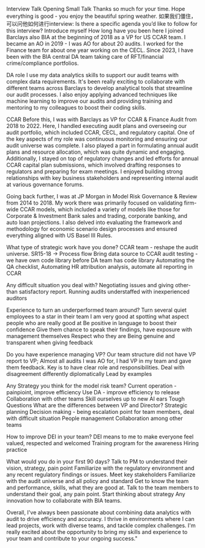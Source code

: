 Interview Talk
Opening
Small Talk
Thanks so much for your time. Hope everything is good - you enjoy the beautiful spring weather. 
如果我们僵住，可以问他如何进行interview: Is there a specific agenda you’d like to follow for this interview?
Introduce myself
How long have you been here
I joined Barclays also BIA at the beginning of 2018 as a VP for US CCAR team. 
I became an AO in 2019 - I was AO for about 20 audits. I worked for the Finance team for about one year working on the CECL. 
Since 2023, I have been with the BIA central DA team taking care of RFT/financial crime/compliance portfolios.  


DA role
I use my data analytics skills to support our audit teams with complex data requirements. 
It's been really exciting to collaborate with different teams across Barclays to develop analytical tools that streamline our audit processes. 
I also enjoy applying advanced techniques like machine learning to improve our audits and providing training and mentoring to my colleagues to boost their coding skills.


CCAR 
Before this, I was with Barclays as VP for CCAR & Finance Audit from 2018 to 2022. Here, I handled executing audit plans and overseeing our audit portfolio, which included CCAR, CECL, and regulatory capital. One of the key aspects of my role was continuous monitoring and ensuring our audit universe was complete. 
I also played a part in formulating annual audit plans and resource allocation, which was quite dynamic and engaging. 
Additionally, I stayed on top of regulatory changes and led efforts for annual CCAR capital plan submissions, which involved drafting responses to regulators and preparing for exam meetings. I enjoyed building strong relationships with key business stakeholders and representing internal audit at various governance forums.


Going back further, I was at JP Morgan in Model Risk Governance & Review from 2014 to 2018. My work there was primarily focused on validating firm-wide CCAR models, which included a variety of models like those for Corporate & Investment Bank sales and trading, corporate banking, and auto loan projections. I also delved into evaluating the framework and methodology for economic scenario design processes and ensured everything aligned with US Basel III Rules.




What type of strategic work have you done?
CCAR team - reshape the audit universe. SR15-18 ->  Process flow
Bring data source to CCAR audit testing - we have own code library before DA team has code library 
Automating the QA checklist, Automating HR attribution analysis, automate all reporting in CCAR


Any difficult situation you deal with? 
Negotiating issues and giving other-than satisfactory report. 
Running audits understaffed with inexperienced auditors


Experience to turn an underperformed team around? 
Turn several quiet employees to a star in their team 
I am very good at spotting what aspect people who are really good at
Be positive in language to boost their confidence 
Give them chance to speak their findings, have exposure with management themselves 
Respect who they are 
Being genuine and transparent when giving feedback 


Do you have experience managing VP?
Our team structure did not have VP report to VP; Almost all audits I was AO for, I had VP in my team and gave them feedback.
Key is to have clear role and responsibilities. Deal with disagreement differently diplomatically
Lead by examples




Any Strategy you think for the model risk team?
Current operation - painpioint, improve efficiency 
Use DA - improve efficiency to release 
Collaboration with other teams 
Skill ourselves up to new AI ears 
Tough Questions
What are the differences between VP and Director?
Strategic planning
Decision making - being escalation point for team members, deal with difficult situation 
People management 
Collaboration among other teams


How to improve DEI in your team? 
DEI means to me to make everyone feel valued, respected and welcomed 
Training program for the awareness
Hiring practice 


What would you do in your first 90 days?
Talk to PM to understand their vision, strategy,  pain point 
Familiarize with the regulatory environment and any recent regulatory findings or issues.
Meet key stakeholders
Familiarize with the audit universe and all policy and standard
Get to know the team and performance, skills, what they are good at. Talk to the team members to understand their goal, any pain point. 
Start thinking about strategy
Any innovation 
how to collaborate with BIA teams. 








Overall, I've always been passionate about combining data analytics with audit to drive efficiency and accuracy. I thrive in environments where I can lead projects, work with diverse teams, and tackle complex challenges. I'm really excited about the opportunity to bring my skills and experience to your team and contribute to your ongoing success."


